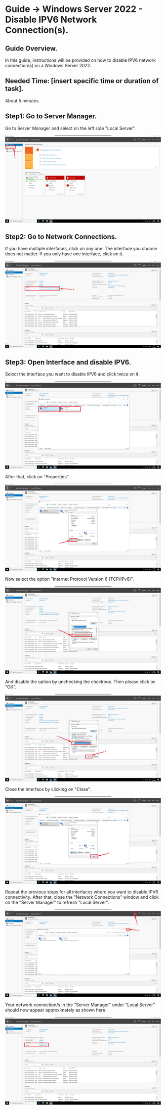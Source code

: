# Guide -> Windows Server 2022 - Disable IPV6 Network Connection(s).
## Guide Overview.
In this guide, instructions will be provided on how to disable IPV6 network connection(s) on a Windows Server 2022.
## Needed Time: [insert specific time or duration of task].
About 5 minutes.
## Step1: Go to Server Manager.
Go to Server Manager and select on the left side "Local Server".

![image](https://github.com/GeraldLeikam/tutorials/blob/master/images/windows/server/disable_ipv6/windows_server_2022_disable_ipv6.png)

## Step2: Go to Network Connections.
If you have multiple interfaces, click on any one. The interface you choose does not matter. If you only have one interface, click on it.

![image](https://github.com/GeraldLeikam/tutorials/blob/master/images/windows/server/disable_ipv6/windows_server_2022_disable_ipv6_select_interface.png)

## Step3: Open Interface and disable IPV6.
Select the interface you want to disable IPV6 and click twice on it.

![image](https://github.com/GeraldLeikam/tutorials/blob/master/images/windows/server/disable_ipv6/windows_server_2022_disable_ipv6_network_connections.png)

After that, click on "Properties".

![image](https://github.com/GeraldLeikam/tutorials/blob/master/images/windows/server/disable_ipv6/windows_server_2022_disable_ipv6_network_connection_properties.png)

Now select the option "Internet Protocol Version 6 (TCP/IPv6)".

![image](https://github.com/GeraldLeikam/tutorials/blob/master/images/windows/server/disable_ipv6/windows_server_2022_disable_ipv6_select_option.png)

And disable the option by unchecking the checkbox. Then please click on "OK".

![image](https://github.com/GeraldLeikam/tutorials/blob/master/images/windows/server/disable_ipv6/windows_server_2022_disable_ipv6_deselect_option.png)

Close the interface by clicking on "Close".

![image](https://github.com/GeraldLeikam/tutorials/blob/master/images/windows/server/disable_ipv6/windows_server_2022_disable_ipv6_close_interface.png)

Repeat the previous steps for all interfaces where you want to disable IPV6 connectivity.
After that, close the "Network Connections" window and click on the "Server Manager" to refresh "Local Server".

![image](https://github.com/GeraldLeikam/tutorials/blob/master/images/windows/server/disable_ipv6/windows_server_2022_disable_ipv6_refreh_server_manager.png)

Your network connection/s in the "Server Manager" under "Local Server" should now appear approximately as shown here.

![image](https://github.com/GeraldLeikam/tutorials/blob/master/images/windows/server/disable_ipv6/windows_server_2022_disable_ipv6_deactivated.png)
